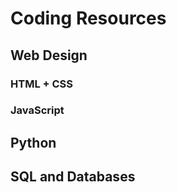 <head>
  <link type="text/css" rel="stylesheet" href="/stylesheets/style.css" />
</head>

<body>
<h1>Coding Resources</h1>
  <h2>Web Design</h2>
    <h3>HTML + CSS</h3>
    <h3>JavaScript</h3>
  <h2>Python</h2>
  <h2>SQL and Databases</h2>






</body>
